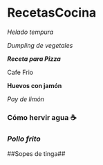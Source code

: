 # RecetasCocina
*Helado tempura*

*Dumpling de vegetales*

***Receta para Pizza***

Cafe Frio

**Huevos con jamón**

_Pay de limón_

### Cómo hervir agua ☕

### *Pollo frito*

##Sopes de tinga##
